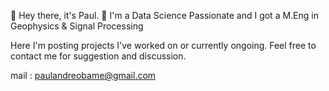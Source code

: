 👋 Hey there, it's Paul.
🧪 I'm a Data Science Passionate and I got a M.Eng in Geophysics & Signal Processing

Here I'm posting projects I've worked on or currently ongoing.
Feel free to contact me for suggestion and discussion.

mail : paulandreobame@gmail.com

<!---
afrobillionaire/afrobillionaire is a ✨ special ✨ repository because its `README.md` (this file) appears on your GitHub profile.
You can click the Preview link to take a look at your changes.
--->
